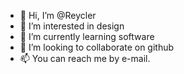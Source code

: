 - 👋 Hi, I’m @Reycler
- 👀 I’m interested in design
- 🌱 I’m currently learning software
- 💞️ I’m looking to collaborate on github
- 📫 You can reach me by e-mail.

<!---
Reycler/Reycler is a ✨ special ✨ repository because its `README.md` (this file) appears on your GitHub profile.
You can click the Preview link to take a look at your changes.
--->
